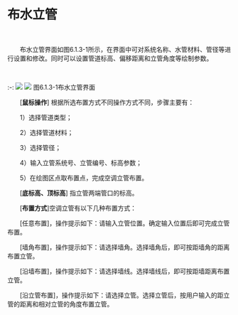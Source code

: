 # 布水立管
<br/>

&emsp;&emsp;布水立管界面如图6.1.3\-1所示，在界面中可对系统名称、水管材料、管径等进行设置和修改。同时可以设置管道标高、偏移距离和立管角度等绘制参数。

<br/>

:-: ![](images/231.png)    ![](images/232.png)
图6.1.3\-1布水立管界面
<br/>

&emsp;&emsp;[**鼠标操作**] 根据所选布置方式不同操作方式不同，步骤主要有：

&emsp;&emsp;1）选择管道类型；

&emsp;&emsp;2）选择管道材料；

&emsp;&emsp;3）选择管径；

&emsp;&emsp;4）输入立管系统号、立管编号、标高参数；

&emsp;&emsp;5）在绘图区点取布置点，完成空调立管布置。

&emsp;&emsp;[**底标高、顶标高**\] 指立管两端管口的标高。

&emsp;&emsp;[**布置方式**\]空调立管有以下几种布置方式：

&emsp;&emsp;[任意布置\]，操作提示如下：请输入立管位置。确定输入位置后即可完成立管布置。

&emsp;&emsp;[墙角布置\]，操作提示如下：请选择墙角。选择墙角后，即可按距墙角的距离布置立管。

&emsp;&emsp;[沿墙布置\]，操作提示如下：请选择墙线。选择墙线后，即可按距墙距离布置立管。

&emsp;&emsp;[沿立管布置\]，操作提示如下：请选择立管。选择立管后，按用户输入的距立管的距离和相对立管的角度布置立管。